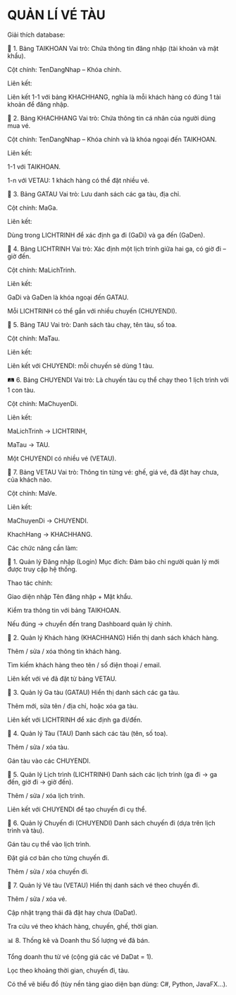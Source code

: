 # QUẢN LÍ VÉ TÀU


Giải thích database:

🧩 1. Bảng TAIKHOAN
Vai trò: Chứa thông tin đăng nhập (tài khoản và mật khẩu).

Cột chính: TenDangNhap – Khóa chính.

Liên kết:

Liên kết 1-1 với bảng KHACHHANG, nghĩa là mỗi khách hàng có đúng 1 tài khoản để đăng nhập.

👤 2. Bảng KHACHHANG
Vai trò: Chứa thông tin cá nhân của người dùng mua vé.

Cột chính: TenDangNhap – Khóa chính và là khóa ngoại đến TAIKHOAN.

Liên kết:

1-1 với TAIKHOAN.

1-n với VETAU: 1 khách hàng có thể đặt nhiều vé.

🏢 3. Bảng GATAU
Vai trò: Lưu danh sách các ga tàu, địa chỉ.

Cột chính: MaGa.

Liên kết:

Dùng trong LICHTRINH để xác định ga đi (GaDi) và ga đến (GaDen).

📅 4. Bảng LICHTRINH
Vai trò: Xác định một lịch trình giữa hai ga, có giờ đi – giờ đến.

Cột chính: MaLichTrinh.

Liên kết:

GaDi và GaDen là khóa ngoại đến GATAU.

Mỗi LICHTRINH có thể gắn với nhiều chuyến (CHUYENDI).

🚆 5. Bảng TAU
Vai trò: Danh sách tàu chạy, tên tàu, số toa.

Cột chính: MaTau.

Liên kết:

Liên kết với CHUYENDI: mỗi chuyến sẽ dùng 1 tàu.

🛤️ 6. Bảng CHUYENDI
Vai trò: Là chuyến tàu cụ thể chạy theo 1 lịch trình với 1 con tàu.

Cột chính: MaChuyenDi.

Liên kết:

MaLichTrinh → LICHTRINH,

MaTau → TAU.

Một CHUYENDI có nhiều vé (VETAU).

🎫 7. Bảng VETAU
Vai trò: Thông tin từng vé: ghế, giá vé, đã đặt hay chưa, của khách nào.

Cột chính: MaVe.

Liên kết:

MaChuyenDi → CHUYENDI.

KhachHang → KHACHHANG.

Các chức năng cần làm:

🔐 1. Quản lý Đăng nhập (Login)
Mục đích: Đảm bảo chỉ người quản lý mới được truy cập hệ thống.

Thao tác chính:

Giao diện nhập Tên đăng nhập + Mật khẩu.

Kiểm tra thông tin với bảng TAIKHOAN.

Nếu đúng → chuyển đến trang Dashboard quản lý chính.

👥 2. Quản lý Khách hàng (KHACHHANG)
Hiển thị danh sách khách hàng.

Thêm / sửa / xóa thông tin khách hàng.

Tìm kiếm khách hàng theo tên / số điện thoại / email.

Liên kết với vé đã đặt từ bảng VETAU.

🚉 3. Quản lý Ga tàu (GATAU)
Hiển thị danh sách các ga tàu.

Thêm mới, sửa tên / địa chỉ, hoặc xóa ga tàu.

Liên kết với LICHTRINH để xác định ga đi/đến.

🚆 4. Quản lý Tàu (TAU)
Danh sách các tàu (tên, số toa).

Thêm / sửa / xóa tàu.

Gán tàu vào các CHUYENDI.

📅 5. Quản lý Lịch trình (LICHTRINH)
Danh sách các lịch trình (ga đi → ga đến, giờ đi → giờ đến).

Thêm / sửa / xóa lịch trình.

Liên kết với CHUYENDI để tạo chuyến đi cụ thể.

🧭 6. Quản lý Chuyến đi (CHUYENDI)
Danh sách chuyến đi (dựa trên lịch trình và tàu).

Gán tàu cụ thể vào lịch trình.

Đặt giá cơ bản cho từng chuyến đi.

Thêm / sửa / xóa chuyến đi.

🎫 7. Quản lý Vé tàu (VETAU)
Hiển thị danh sách vé theo chuyến đi.

Thêm / sửa / xóa vé.

Cập nhật trạng thái đã đặt hay chưa (DaDat).

Tra cứu vé theo khách hàng, chuyến, ghế, thời gian.

📊 8. Thống kê và Doanh thu
Số lượng vé đã bán.

Tổng doanh thu từ vé (cộng giá các vé DaDat = 1).

Lọc theo khoảng thời gian, chuyến đi, tàu.

Có thể vẽ biểu đồ (tùy nền tảng giao diện bạn dùng: C#, Python, JavaFX...).

